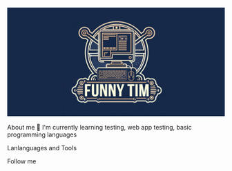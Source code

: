 ![Header](https://github.com/FunnyTim1/FunnyTim1/blob/main/assets/header.png)


About me
🌱 I'm currently learning testing, web app testing, basic programming languages


Lanlanguages ​​and Tools

Follow me
